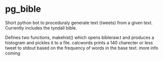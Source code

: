 pg_bible
========

Short python bot to proceduraly generate text (tweets) from a given text. Currently includes the tyndall bible.

Defines two functions, makehist() which opens bibleraw.t and  produces a histogram and pickles it to a file. calcwords prints a 140 charecter or less tweet to stdout based on the frequency of words in the base text. more info coming
